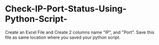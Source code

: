 # Check-IP-Port-Status-Using-Python-Script-

Create an Excel File and Create 2 columns name "IP", and "Port".
Save this file as same location where you saved your python script.

